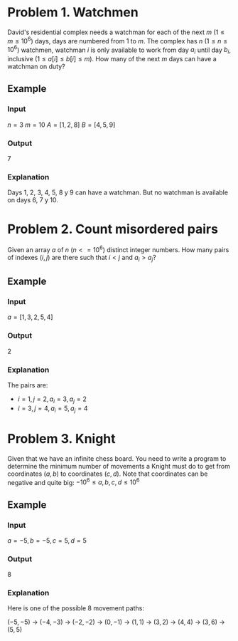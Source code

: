 # Problem 1. Watchmen

David's residential complex needs a watchman for each of the next $m$ ($1 \leq m \leq 10^6$) days, days are numbered from $1$ to $m$. The complex has $n$ ($1 \leq n \leq 10^6$) watchmen, watchman $i$ is only available to work from day $a_i$ until day $b_i$, inclusive ($1 \leq a[i] \leq b[i] \leq m$). How many of the next $m$ days can have a watchman on duty?

## Example

### Input

$n=3$
$m=10$
$A = [1, 2, 8]$
$B = [4, 5, 9]$

### Output
7

### Explanation

Days 1, 2, 3, 4, 5, 8 y 9 can have a watchman. But no watchman is available on days 6, 7 y 10.

# Problem 2. Count misordered pairs

Given an array $a$ of $n$ ($n <= 10^6$) distinct integer numbers. How many pairs of indexes $(i,j)$ are there such that $i < j$ and $a_i > a_j$?
  

## Example

### Input

$a = [1, 3, 2, 5, 4]$

### Output

2

### Explanation

The pairs are:

- $i=1, j=2, a_i=3, a_j=2$
- $i=3, j=4, a_i=5, a_j=4$

# Problem 3. Knight

Given that we have an infinite chess board. You need to write a program to determine the minimum number of movements a Knight must do to get from coordinates $(a,b)$ to coordinates $(c,d)$. Note that coordinates can be negative and quite big: $-10^6 \leq a, b, c, d \leq 10^6$

## Example
  
### Input

$a=-5, b=-5, c=5, d=5$

### Output

8

### Explanation

Here is one of the possible 8 movement paths:

$(-5,-5)$ &rarr; $(-4,-3)$ &rarr; $(-2,-2)$ &rarr; $(0,-1)$ &rarr; $(1,1)$ &rarr; $(3,2)$ &rarr; $(4,4)$ &rarr; $(3,6)$ &rarr; $(5,5)$
